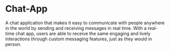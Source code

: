 # Chat-App

A chat application that makes it easy to communicate with people anywhere in the world by sending and receiving messages in real time. With a real-time chat app, users are able to receive the same engaging and lively interactions through custom messaging features, just as they would in person.

